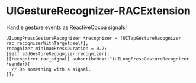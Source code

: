 UIGestureRecognizer-RACExtension
================================

Handle gesture events as ReactiveCocoa signals!

```objc
UILongPressGestureRecognizer *recognizer = [UITapGestureRecognizer rac_recognizerWithTarget:self];
recognizer.minimumPressDuration = 0.2;
[self addGestureRecognizer:recognizer];
[[recognizer rac_signal] subscribeNext:^(UILongPressGestureRecognizer *sender){
  // Do something with a signal.
}];
```
